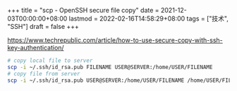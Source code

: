 +++
title = "scp - OpenSSH secure file copy"
date = 2021-12-03T00:00:00+08:00
lastmod = 2022-02-16T14:58:29+08:00
tags = ["技术", "SSH"]
draft = false
+++

<https://www.techrepublic.com/article/how-to-use-secure-copy-with-ssh-key-authentication/>

```sh
# copy local file to server
scp -i ~/.ssh/id_rsa.pub FILENAME USER@SERVER:/home/USER/FILENAME
# copy file from server
scp -i ~/.ssh/id_rsa.pub USER@SERVER:/home/USER/FILENAME /home/USER/FILENAME
```
